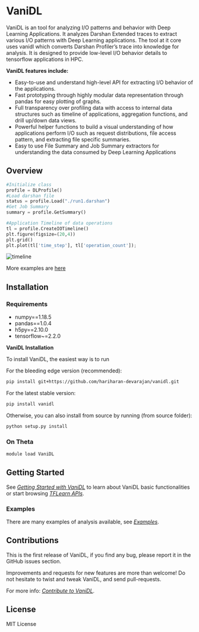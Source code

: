 # VaniDL

VaniDL is an tool for analyzing I/O patterns and behavior with Deep Learning Applications. It analyzes Darshan Extended traces to extract various I/O patterns with Deep Learning applications. The tool at it core uses vanidl which converts Darshan Profiler’s trace into knowledge for analysis. It is designed to provide low-level I/O behavior details to tensorflow applications in HPC. 

**VaniDL features include:**

-   Easy-to-use and understand high-level API for extracting I/O behavior of the applications.
-   Fast prototyping through highly modular data representation through pandas for easy plotting of graphs.
-   Full transparency over profiling data with access to internal data structures such as timeline of applications, aggregation functions, and drill up/down data views.
-   Powerful helper functions to build a visual understanding of how applications perform I/O such as request distributions, file access pattern, and extracting file specific summaries.
-   Easy to use File Summary and Job Summary extractors for understanding the data consumed by Deep Learning Applications
 

## Overview
```python
#Initialize class
profile = DLProfile()
#Load darshan file
status = profile.Load("./run1.darshan")
#Get Job Summary
summary = profile.GetSummary()
```

```python
#Application Timeline of data operations
tl = profile.CreateIOTimeline()
plt.figure(figsize=(20,4))
plt.grid()
plt.plot(tl['time_step'], tl['operation_count']);
```
![timeline](./images/IMG_0097.jpg)

More examples are [here](https://github.com/hariharan-devarajan/vanidl/tree/master/examples)

## Installation

### Requirements
- numpy==1.18.5
- pandas==1.0.4
- h5py==2.10.0
- tensorflow~=2.2.0

**VaniDL Installation**

To install VaniDL, the easiest way is to run

For the bleeding edge version (recommended):

```bash
pip install git+https://github.com/hariharan-devarajan/vanidl.git
```
For the latest stable version:
```bash
pip install vanidl
```
Otherwise, you can also install from source by running (from source folder):
```bash
python setup.py install
```
### On Theta
```bash
module load VaniDL
```
## Getting Started
See _[Getting Started with VaniDL](https://github.com/hariharan-devarajan/vanidl/wiki/Getting-Started)_ to learn about VaniDL basic functionalities or start browsing _[TFLearn APIs](https://github.com/hariharan-devarajan/vanidl/wiki/API)_.

### Examples
There are many examples of analysis available, see _[Examples](https://github.com/hariharan-devarajan/vanidl/tree/master/examples)_.

## Contributions
This is the first release of VaniDL, if you find any bug, please report it in the GitHub issues section.

Improvements and requests for new features are more than welcome! Do not hesitate to twist and tweak VaniDL, and send pull-requests.

For more info:  _[Contribute to VaniDL](https://github.com/hariharan-devarajan/vanidl/wiki/contributions)_.
## License

MIT License
<!--stackedit_data:
eyJoaXN0b3J5IjpbMTU4NTg3NDgzMywxMzI5MDI3OTYwLC0xNj
IyNTExMDMwLDg1MjY1NDIzMyw0MTI2MDY3NDYsLTE1MjczMDA1
MTVdfQ==
-->